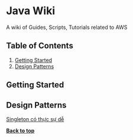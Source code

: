 Java Wiki
==========

A wiki of Guides, Scripts, Tutorials related to AWS



Table of Contents
-----------------

  1. [Getting Started](#Getting-Started)
  2. [Design Patterns](#Design-Patterns)

           
           
## Getting Started


## Design Patterns 
[Singleton có thực sự dễ](https://gurunh.com/2018/05/singleton-co-thuc-su-de/)



**[Back to top](#table-of-contents)**

